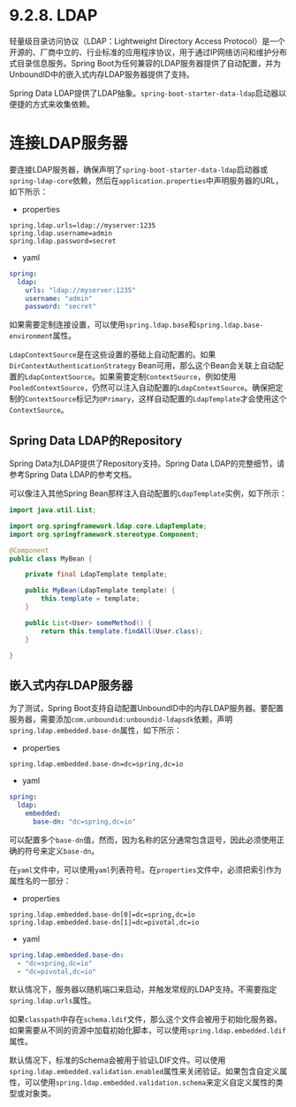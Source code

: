 # 9.2.8. LDAP

轻量级目录访问协议（LDAP：Lightweight Directory Access Protocol）是一个开源的、厂商中立的、行业标准的应用程序协议，用于通过IP网络访问和维护分布式目录信息服务。Spring Boot为任何兼容的LDAP服务器提供了自动配置，并为UnboundID中的嵌入式内存LDAP服务器提供了支持。

Spring Data LDAP提供了LDAP抽象。`spring-boot-starter-data-ldap`启动器以便捷的方式来收集依赖。

# 连接LDAP服务器

要连接LDAP服务器，确保声明了`spring-boot-starter-data-ldap`启动器或`spring-ldap-core`依赖，然后在`application.properties`中声明服务器的URL，如下所示：

+ properties

```properties
spring.ldap.urls=ldap://myserver:1235
spring.ldap.username=admin
spring.ldap.password=secret
```

+ yaml

```yaml
spring:
  ldap:
    urls: "ldap://myserver:1235"
    username: "admin"
    password: "secret"
```

如果需要定制连接设置，可以使用`spring.ldap.base`和`spring.ldap.base-environment`属性。

`LdapContextSource`是在这些设置的基础上自动配置的。如果`DirContextAuthenticationStrategy` Bean可用，那么这个Bean会关联上自动配置的`LdapContextSource`。如果需要定制`ContextSource`，例如使用`PooledContextSource`，仍然可以注入自动配置的`LdapContextSource`。确保把定制的`ContextSource`标记为`@Primary`，这样自动配置的`LdapTemplate`才会使用这个`ContextSource`。

## Spring Data LDAP的Repository

Spring Data为LDAP提供了Repository支持。Spring Data LDAP的完整细节，请参考Spring Data LDAP的参考文档。

可以像注入其他Spring Bean那样注入自动配置的`LdapTemplate`实例，如下所示：

```java
import java.util.List;

import org.springframework.ldap.core.LdapTemplate;
import org.springframework.stereotype.Component;

@Component
public class MyBean {

    private final LdapTemplate template;

    public MyBean(LdapTemplate template) {
        this.template = template;
    }

    public List<User> someMethod() {
        return this.template.findAll(User.class);
    }

}
```

## 嵌入式内存LDAP服务器

为了测试，Spring Boot支持自动配置UnboundID中的内存LDAP服务器。要配置服务器，需要添加`com.unboundid:unboundid-ldapsdk`依赖，声明`spring.ldap.embedded.base-dn`属性，如下所示：

+ properties

```properties
spring.ldap.embedded.base-dn=dc=spring,dc=io
```

+ yaml

```yaml
spring:
  ldap:
    embedded:
      base-dn: "dc=spring,dc=io"
```

<univ-note type="note">

可以配置多个`base-dn`值，然而，因为名称的区分通常包含逗号，因此必须使用正确的符号来定义`base-dn`。

在`yaml`文件中，可以使用`yaml`列表符号。在`properties`文件中，必须把索引作为属性名的一部分：

+ properties

```properties
spring.ldap.embedded.base-dn[0]=dc=spring,dc=io
spring.ldap.embedded.base-dn[1]=dc=pivotal,dc=io
```

+ yaml

```yaml
spring.ldap.embedded.base-dn:
  - "dc=spring,dc=io"
  - "dc=pivotal,dc=io"
```

</univ-note>

默认情况下，服务器以随机端口来启动，并触发常规的LDAP支持。不需要指定`spring.ldap.urls`属性。

如果`classpath`中存在`schema.ldif`文件，那么这个文件会被用于初始化服务器。如果需要从不同的资源中加载初始化脚本，可以使用`spring.ldap.embedded.ldif`属性。

默认情况下，标准的Schema会被用于验证LDIF文件。可以使用`spring.ldap.embedded.validation.enabled`属性来关闭验证。如果包含自定义属性，可以使用`spring.ldap.embedded.validation.schema`来定义自定义属性的类型或对象类。
